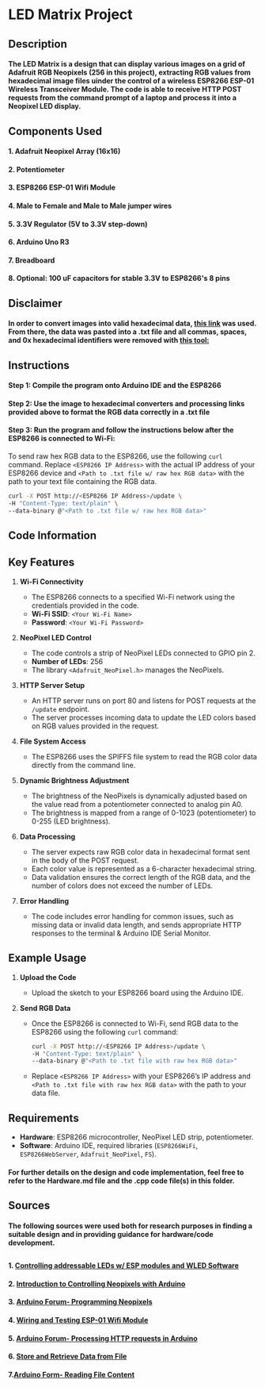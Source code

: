 # LED Matrix Project

## Description
#### The LED Matrix is a design that can display various images on a grid of Adafruit RGB Neopixels (256 in this project), extracting RGB values from hexadecimal image files uinder the control of a wireless ESP8266 ESP-01 Wireless Transceiver Module. The code is able to receive HTTP POST requests from the command prompt of a laptop and process it into a Neopixel LED display.

## Components Used
#### 1. Adafruit Neopixel Array (16x16)
#### 2. Potentiometer
#### 3. ESP8266 ESP-01 Wifi Module
#### 4. Male to Female and Male to Male jumper wires
#### 5. 3.3V Regulator (5V to 3.3V step-down)
#### 6. Arduino Uno R3
#### 7. Breadboard
#### 8. Optional: 100 uF capacitors for stable 3.3V to ESP8266's 8 pins

## Disclaimer
#### In order to convert images into valid hexadecimal data, [this link](https://notisrac.github.io/FileToCArray/) was used. From there, the data was pasted into a .txt file and all commas, spaces, and 0x hexadecimal identifiers were removed with [this tool:](https://onlinecaseconvert.com/remove-comma-online-tool/)
##

## Instructions 
#### Step 1: Compile the program onto Arduino IDE and the ESP8266
#### Step 2: Use the image to hexadecimal converters and processing links provided above to format the RGB data correctly in a .txt file
#### Step 3: Run the program and follow the instructions below after the ESP8266 is connected to Wi-Fi:

To send raw hex RGB data to the ESP8266, use the following `curl` command. Replace `<ESP8266 IP Address>` with the actual IP address of your ESP8266 device and `<Path to .txt file w/ raw hex RGB data>` with the path to your text file containing the RGB data.

```sh
curl -X POST http://<ESP8266 IP Address>/update \
-H "Content-Type: text/plain" \
--data-binary @"<Path to .txt file w/ raw hex RGB data>"
```

## Code Information

## Key Features

1. **Wi-Fi Connectivity**
   - The ESP8266 connects to a specified Wi-Fi network using the credentials provided in the code.
   - **Wi-Fi SSID**: `<Your Wi-Fi Name>`
   - **Password**: `<Your Wi-Fi Password>`

2. **NeoPixel LED Control**
   - The code controls a strip of NeoPixel LEDs connected to GPIO pin 2.
   - **Number of LEDs**: 256
   - The library `<Adafruit_NeoPixel.h>` manages the NeoPixels.

3. **HTTP Server Setup**
   - An HTTP server runs on port 80 and listens for POST requests at the `/update` endpoint.
   - The server processes incoming data to update the LED colors based on RGB values provided in the request.

4. **File System Access**
   - The ESP8266 uses the SPIFFS file system to read the RGB color data directly from the command line.

5. **Dynamic Brightness Adjustment**
   - The brightness of the NeoPixels is dynamically adjusted based on the value read from a potentiometer connected to analog pin A0.
   - The brightness is mapped from a range of 0-1023 (potentiometer) to 0-255 (LED brightness).

6. **Data Processing**
   - The server expects raw RGB color data in hexadecimal format sent in the body of the POST request.
   - Each color value is represented as a 6-character hexadecimal string.
   - Data validation ensures the correct length of the RGB data, and the number of colors does not exceed the number of LEDs.

7. **Error Handling**
   - The code includes error handling for common issues, such as missing data or invalid data length, and sends appropriate HTTP responses to the terminal & Arduino IDE Serial Monitor.

## Example Usage

1. **Upload the Code**
   - Upload the sketch to your ESP8266 board using the Arduino IDE.

2. **Send RGB Data**
   - Once the ESP8266 is connected to Wi-Fi, send RGB data to the ESP8266 using the following `curl` command:
     ```sh
     curl -X POST http://<ESP8266 IP Address>/update \
     -H "Content-Type: text/plain" \
     --data-binary @"<Path to .txt file with raw hex RGB data>"
     ```
   - Replace `<ESP8266 IP Address>` with your ESP8266’s IP address and `<Path to .txt file with raw hex RGB data>` with the path to your data file.

## Requirements

- **Hardware**: ESP8266 microcontroller, NeoPixel LED strip, potentiometer.
- **Software**: Arduino IDE, required libraries (`ESP8266WiFi`, `ESP8266WebServer`, `Adafruit_NeoPixel`, `FS`).

#### For further details on the design and code implementation, feel free to refer to the Hardware.md file and the .cpp code file(s) in this folder.

## Sources
#### The following sources were used both for research purposes in finding a suitable design and in providing guidance for hardware/code development.
##
#### 1. [Controlling addressable LEDs w/ ESP modules and WLED Software](https://www.youtube.com/watch?v=GYxctjukehY)
#### 2. [Introduction to Controlling Neopixels with Arduino](https://www.instructables.com/How-to-Get-Started-Controlling-Neopixels-With-an-A/)
#### 3. [Arduino Forum- Programming Neopixels](https://forum.arduino.cc/t/neopixel-arduino-uno-programing/986361/6)
#### 4. [Wiring and Testing ESP-01 Wifi Module](https://www.youtube.com/watch?v=FbHiz3O6JYk)
#### 5. [Arduino Forum- Processing HTTP requests in Arduino](https://forum.arduino.cc/t/is-this-the-best-way-to-get-data-from-a-http-request/678197/4)
#### 6. [Store and Retrieve Data from File](https://www.instructables.com/Arduino-IDE-How-to-Store-and-Retrieve-Data-From-a-/)
#### 7.[Arduino Form- Reading File Content](https://forum.arduino.cc/t/read-content-into-string/670475)

